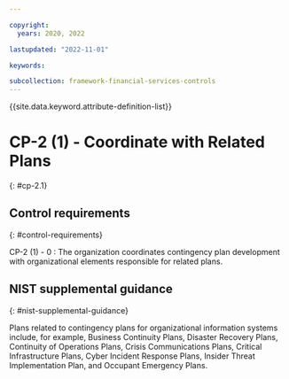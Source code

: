 ```yaml
---

copyright:
  years: 2020, 2022

lastupdated: "2022-11-01"

keywords:

subcollection: framework-financial-services-controls
---
```


{{site.data.keyword.attribute-definition-list}}

               
# CP-2 (1) - Coordinate with Related Plans
{: #cp-2.1}

## Control requirements
{: #control-requirements}

CP-2 (1) - 0
    : The organization coordinates contingency plan development with organizational elements responsible for related plans.

## NIST supplemental guidance
{: #nist-supplemental-guidance}

Plans related to contingency plans for organizational information systems include, for example, Business Continuity Plans, Disaster Recovery Plans, Continuity of Operations Plans, Crisis Communications Plans, Critical Infrastructure Plans, Cyber Incident Response Plans, Insider Threat Implementation Plan, and Occupant Emergency Plans.





